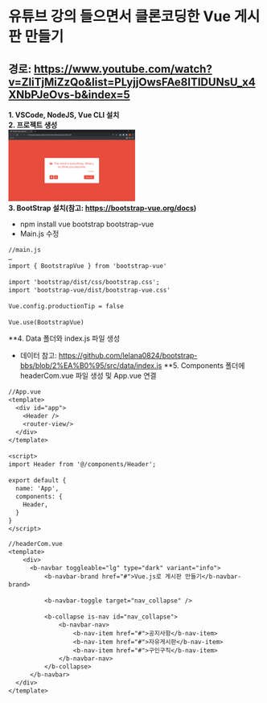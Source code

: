 # 유튜브 강의 들으면서 클론코딩한 Vue 게시판 만들기
## 경로: https://www.youtube.com/watch?v=ZIiTjMiZzQo&list=PLyjjOwsFAe8ITIDUNsU_x4XNbPJeOvs-b&index=5

**1. VSCode, NodeJS, Vue CLI 설치**<br/>
**2. 프로젝트 생성**<br/>
<img src="https://github.com/hyun5292/FrontEndLibrary/blob/main/RandomQuote/%EC%8B%A4%ED%96%89%ED%99%94%EB%A9%B4.png"  width="50%"/><br/>
**3. BootStrap 설치(참고: https://bootstrap-vue.org/docs)**<br/>
  - npm install vue bootstrap bootstrap-vue
  - Main.js 수정
  ```
  //main.js
  …
  import { BootstrapVue } from 'bootstrap-vue'
	
  import 'bootstrap/dist/css/bootstrap.css';
  import 'bootstrap-vue/dist/bootstrap-vue.css'
	
  Vue.config.productionTip = false
	
  Vue.use(BootstrapVue)
  ```
**4. Data 폴더와  index.js 파일 생성<br/>
  - 데이터 참고: https://github.com/lelana0824/bootstrap-bbs/blob/2%EA%B0%95/src/data/index.js
**5. Components 폴더에 headerCom.vue 파일 생성 및 App.vue 연결<br/>
  ```
  //App.vue
  <template>
    <div id="app">
      <Header />
      <router-view/>
    </div>
  </template>
	
  <script>
  import Header from '@/components/Header';
	
  export default {
    name: 'App',
    components: {
      Header,
    }
  }
  </script>
  ```
  ```
  //headerCom.vue
  <template>
	  <div>
  		<b-navbar toggleable="lg" type="dark" variant="info">
  			<b-navbar-brand href="#">Vue.js로 게시판 만들기</b-navbar-brand>
	
			<b-navbar-toggle target="nav_collapse" />
	
			<b-collapse is-nav id="nav_collapse">
				<b-navbar-nav>
					<b-nav-item href="#">공지사항</b-nav-item>
					<b-nav-item href="#">자유게시판</b-nav-item>
					<b-nav-item href="#">구인구직</b-nav-item>
				</b-navbar-nav>
			</b-collapse>
		</b-navbar>
	</div>
  </template>
  ```




